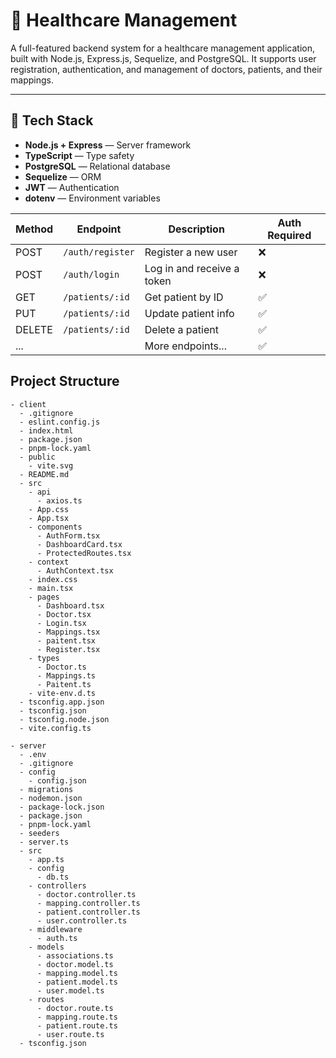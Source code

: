 # 🏥 Healthcare Management 

A full-featured backend system for a healthcare management application, built with Node.js, Express.js, Sequelize, and PostgreSQL. It supports user registration, authentication, and management of doctors, patients, and their mappings.

---

## 🔧 Tech Stack

- **Node.js + Express** — Server framework
- **TypeScript** — Type safety
- **PostgreSQL** — Relational database
- **Sequelize** — ORM
- **JWT** — Authentication
- **dotenv** — Environment variables

| Method | Endpoint         | Description                | Auth Required |
| ------ | ---------------- | -------------------------- | ------------- |
| POST   | `/auth/register` | Register a new user        | ❌            |
| POST   | `/auth/login`    | Log in and receive a token | ❌            | 
| GET    | `/patients/:id`  | Get patient by ID          | ✅            |
| PUT    | `/patients/:id`  | Update patient info        | ✅            |
| DELETE | `/patients/:id`  | Delete a patient           | ✅            |
| ...    |                  | More endpoints...          | ✅            |



##  Project Structure

```
- client
  - .gitignore
  - eslint.config.js
  - index.html
  - package.json
  - pnpm-lock.yaml
  - public
    - vite.svg
  - README.md
  - src
    - api
      - axios.ts
    - App.css
    - App.tsx
    - components
      - AuthForm.tsx
      - DashboardCard.tsx
      - ProtectedRoutes.tsx
    - context
      - AuthContext.tsx
    - index.css
    - main.tsx
    - pages
      - Dashboard.tsx
      - Doctor.tsx
      - Login.tsx
      - Mappings.tsx
      - paitent.tsx
      - Register.tsx
    - types
      - Doctor.ts
      - Mappings.ts
      - Paitent.ts
    - vite-env.d.ts
  - tsconfig.app.json
  - tsconfig.json
  - tsconfig.node.json
  - vite.config.ts

- server
  - .env
  - .gitignore
  - config
    - config.json
  - migrations
  - nodemon.json
  - package-lock.json
  - package.json
  - pnpm-lock.yaml
  - seeders
  - server.ts
  - src
    - app.ts
    - config
      - db.ts
    - controllers
      - doctor.controller.ts
      - mapping.controller.ts
      - patient.controller.ts
      - user.controller.ts
    - middleware
      - auth.ts
    - models
      - associations.ts
      - doctor.model.ts
      - mapping.model.ts
      - patient.model.ts
      - user.model.ts
    - routes
      - doctor.route.ts
      - mapping.route.ts
      - patient.route.ts
      - user.route.ts
  - tsconfig.json

```


